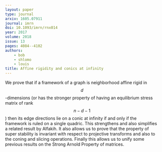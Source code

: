 ```yaml
---
layout: paper
type: journal
arxiv: 1605.07911
journal: imrn
doi: 10.1093/imrn/rnx014
year: 2017
volume: 2018
issue: 13
pages: 4084--4102
authors:
    - bob
    - shlomo
    - louis
title: Affine rigidity and conics at infinity 
---
```


We prove that if a framework of a graph is neighborhood affine rigid in $$d$$-dimensions (or has the stronger property of 
having an equilibrium stress matrix of rank $$n−d−1$$) then its edge directions lie on a conic at infinity if and only 
if the framework is ruled on a single quadric. This strengthens and also simplifies a related result by Alfakih. 
It also allows us to prove that the property of super stability is invariant with respect to projective transforms
and also to the coning and slicing operations. Finally this allows us to unify some previous results on the Strong
Arnold Property of matrices.
